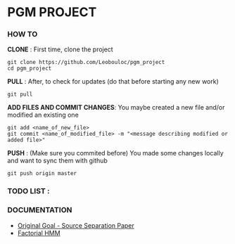 # PGM PROJECT

### HOW TO

**CLONE** : First time, clone the project

```
git clone https://github.com/Leobouloc/pgm_project
cd pgm_project
```

**PULL** : After, to check for updates (do that before starting any new work)

```
git pull
```

**ADD FILES AND COMMIT CHANGES**: You maybe created a new file and/or modified an existing one

```
git add <name_of_new_file>
git commit <name_of_modified_file> -m "<message describing modified or added file>"
```

**PUSH** : (Make sure you commited before) You made some changes locally and want to sync them with github

```
git push origin master
```

### TODO LIST :


### DOCUMENTATION

- [Original Goal - Source Separation Paper](http://www.gatsby.ucl.ac.uk/~maneesh/papers/mysore-sahani-2012-icml.pdf)
- [Factorial HMM](http://download.springer.com/static/pdf/12/art%253A10.1023%252FA%253A1007425814087.pdf?originUrl=http%3A%2F%2Flink.springer.com%2Farticle%2F10.1023%2FA%3A1007425814087&token2=exp=1451473142~acl=%2Fstatic%2Fpdf%2F12%2Fart%25253A10.1023%25252FA%25253A1007425814087.pdf%3ForiginUrl%3Dhttp%253A%252F%252Flink.springer.com%252Farticle%252F10.1023%252FA%253A1007425814087*~hmac=158579cc1212a655943feced3b3eef954b60ecc7d6d8bca26db6689e6ebd5cf2)
